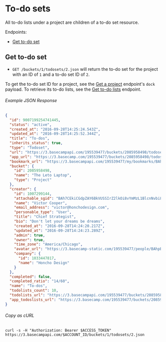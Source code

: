 To-do sets
==========

All to-do lists under a project are children of a to-do set resource.

Endpoints:

- [Get to-do set](#get-to-do-set)


Get to-do set
-------------

* `GET /buckets/1/todosets/2.json` will return the to-do set for the project with an ID of `1` and a to-do set ID of `2`.

To get the to-do set ID for a project, see the [Get a project][1] endpoint's `dock` payload. To retrieve its to-do lists, see the [Get to-do lists][2] endpoint.

###### Example JSON Response
<!-- START GET /buckets/1/todosets/2.json -->
```json
{
  "id": 9007199254741445,
  "status": "active",
  "created_at": "2016-09-28T14:25:24.543Z",
  "updated_at": "2016-09-28T14:25:52.344Z",
  "title": "To-dos",
  "inherits_status": true,
  "type": "Todoset",
  "url": "https://3.basecampapi.com/195539477/buckets/2085958498/todosets/9007199254741445.json",
  "app_url": "https://3.basecamp.com/195539477/buckets/2085958498/todosets/9007199254741445",
  "bookmark_url": "https://3.basecampapi.com/195539477/my/bookmarks/BAh7CEkiCGdpZAY6BkVUSSIuZ2lkOi8vYmMzL1JlY29yZGluZy8xMDY0MDkxMDUxP2V4cGlyZXNfaW4GOwBUSSIMcHVycG9zZQY7AFRJIg1yZWFkYWJsZQY7AFRJIg9leHBpcmVzX2F0BjsAVDA=--f2553cc8ed9cc5d51512488eab51773bad6d59b0.json",
  "bucket": {
    "id": 2085958498,
    "name": "The Leto Laptop",
    "type": "Project"
  },
  "creator": {
    "id": 1007299144,
    "attachable_sgid": "BAh7CEkiCGdpZAY6BkVUSSIrZ2lkOi8vYmMzL1BlcnNvbi8xMDA3Mjk5MTQ0P2V4cGlyZXNfaW4GOwBUSSIMcHVycG9zZQY7AFRJIg9hdHRhY2hhYmxlBjsAVEkiD2V4cGlyZXNfYXQGOwBUMA==--2e34d7611a9fcaeb82342d015a671cf5e998c036",
    "name": "Victor Cooper",
    "email_address": "victor@honchodesign.com",
    "personable_type": "User",
    "title": "Chief Strategist",
    "bio": "Don't let your dreams be dreams",
    "created_at": "2016-09-28T14:24:20.217Z",
    "updated_at": "2016-09-28T14:24:23.289Z",
    "admin": true,
    "owner": true,
    "time_zone": "America/Chicago",
    "avatar_url": "https://3.basecamp-static.com/195539477/people/BAhpBEgqCjw=--8266bb0507508f3d46050d57b65924d5e2a005f3/avatar-64-x4",
    "company": {
      "id": 1033447817,
      "name": "Honcho Design"
    }
  },
  "completed": false,
  "completed_ratio": "14/60",
  "name": "To-dos",
  "todolists_count": 10,
  "todolists_url": "https://3.basecampapi.com/195539477/buckets/2085958498/todosets/9007199254741445/todolists.json",
  "app_todoslists_url": "https://3.basecamp.com/195539477/buckets/2085958498/todosets/9007199254741445/todolists"
}
```
<!-- END GET /buckets/1/todosets/2.json -->
###### Copy as cURL

``` shell
curl -s -H "Authorization: Bearer $ACCESS_TOKEN" https://3.basecampapi.com/$ACCOUNT_ID/buckets/1/todosets/2.json
```


[1]: https://github.com/basecamp/bc3-api/blob/master/sections/projects.md#get-a-project
[2]: https://github.com/basecamp/bc3-api/blob/master/sections/todolists.md#get-to-do-lists
[3]: https://github.com/basecamp/bc3-api/blob/master/sections/recordings.md#trash-a-recording

